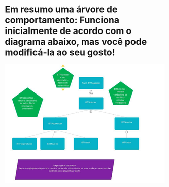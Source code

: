 # Em resumo uma árvore de comportamento: Funciona inicialmente de acordo com o diagrama abaixo, mas você pode modificá-la ao seu gosto!

![Diagrama](BehaviorTreeDiagram.jpg)